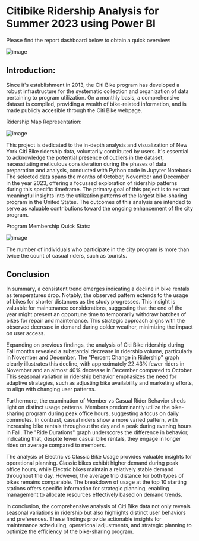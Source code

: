 # Citibike Ridership Analysis for Summer 2023 using Power BI 


Please find the report dashboard below to obtain a quick overview:

![image](https://github.com/Mitajoshi/Citibike-Fall-2023-Power-BI-project/assets/142932546/3a0e567a-58fa-4f62-acc9-f509f2895b9e)

## Introduction:

Since it's establishment in 2013, the Citi Bike program has developed a robust infrastructure for the systematic collection and organization of data pertaining to program utilization. On a monthly basis, a comprehensive dataset is compiled, providing a wealth of bike-related information, and is made publicly accesible through the Citi Bike webpage.

Ridership Map Representation:

![image](https://github.com/Mitajoshi/Citibike-Fall-2023-Power-BI-project/assets/142932546/19a1d510-22f7-4cd7-8c25-9104648e66e9)


This project is dedicated to the in-depth analysis and visualization of New York Citi Bike ridership data, voluntarily contributed by users. It's essential to acknowledge the potential presence of outliers in the dataset, necessitating meticulous consideration during the phases of data preparation and analysis, conducted with Python code in Jupyter Notebook. The selected data spans the months of October, November and December in the year 2023, offering a focussed exploration of ridership patterns during this specific timeframe. The primary goal of this project is to extract meaningful insights into the utilization patterns of the largest bike-sharing program in the United States. The outcomes of this analysis are intended to serve as valuable contributions toward the ongoing enhancement of the city program.

Program Membership Quick Stats:

![image](https://github.com/Mitajoshi/Citibike-Fall-2023-Power-BI-project/assets/142932546/90c5666d-e7af-4292-8493-b45a6e132be3)

The number of individuals who participate in the city program is more than twice the count of casual riders, such as tourists.

## Conclusion
In summary, a consistent trend emerges indicating a decline in bike rentals as temperatures drop. Notably, the observed pattern extends to the usage of bikes for shorter distances as the study progresses. This insight is valuable for maintenance considerations, suggesting that the end of the year might present an opportune time to temporarily withdraw batches of bikes for repair and maintenance. This strategic approach aligns with the observed decrease in demand during colder weather, minimizing the impact on user access.

Expanding on previous findings, the analysis of Citi Bike ridership during Fall months revealed a substantial decrease in ridership volume, particularly in November and December. The "Percent Change in Ridership" graph clearly illustrates this decline, with approximately 22.43% fewer riders in November and an almost 40% decrease in December compared to October. This seasonal variation in ridership behavior emphasizes the need for adaptive strategies, such as adjusting bike availability and marketing efforts, to align with changing user patterns.

Furthermore, the examination of Member vs Casual Rider Behavior sheds light on distinct usage patterns. Members predominantly utilize the bike-sharing program during peak office hours, suggesting a focus on daily commutes. In contrast, casual riders show a more varied pattern, with increasing bike rentals throughout the day and a peak during evening hours in Fall. The "Ride Durations" graph underscores the difference in behavior, indicating that, despite fewer casual bike rentals, they engage in longer rides on average compared to members.

The analysis of Electric vs Classic Bike Usage provides valuable insights for operational planning. Classic bikes exhibit higher demand during peak office hours, while Electric bikes maintain a relatively stable demand throughout the day. However, the average trip distance for both types of bikes remains comparable. The breakdown of usage at the top 10 starting stations offers specific information for strategic planning, enabling management to allocate resources effectively based on demand trends.

In conclusion, the comprehensive analysis of Citi Bike data not only reveals seasonal variations in ridership but also highlights distinct user behaviors and preferences. These findings provide actionable insights for maintenance scheduling, operational adjustments, and strategic planning to optimize the efficiency of the bike-sharing program.
